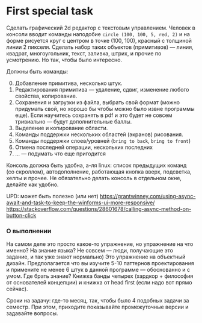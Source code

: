# First special task

Сделать графический 2d редактор с текстовым управлением. Человек в консоли вводит команды наподобие `circle (100, 100, 5, red, 2)` и на форме рисуется круг с центром в точке (100, 100), красный с толщиной линии 2 пикселя. Сделать набор таких объектов (примитивов) — линия, квадрат, многоугольник, текст, заливка, штрих, и прочие по усмотрению. Но так, чтобы было интересно.

Должны быть команды:

0. Добавление примитива, несколько штук.
1. Редактирования примитива — удаление, сдвиг, изменение любого свойства, копирование.
2. Сохранения и загрузки из файла, выбрать свой формат (можно придумать свой, но хорошо бы чтобы можно было извне программы еще). Если научитесь сохранять в pdf и это будет не совсем тривиально — будут дополнительные баллы.
3. Выделение и копирование области.
4. Команды поддержки нескольких областей (экранов) рисования.
5. Команды поддержки слоев/уровней (`bring to back`, `bring to front`)
6. Отмена последней операции, нескольких последних
7. … — подумать что еще пригодится

Консоль должна быть удобна, а-ля linux: список предыдущих команд (со скроллом), автодополнение, работающая кнопка вверх, подсветка, хелпы и прочее. Не обязательно делать консоль в отдельном окне, делайте как удобно.

UPD: может быть полезно (или нет)
<https://grantwinney.com/using-async-await-and-task-to-keep-the-winforms-ui-more-responsive/>
<https://stackoverflow.com/questions/28601678/calling-async-method-on-button-click>

### О выполнении

На самом деле это просто какое-то упражнение, но упражнение на что именно? На знание языка? Не совсем — люди, получающие это задание, и так уже знают нормально) Это упражнение на объектный дизайн. Предполагается что вы изучите 5-10 паттернов проектирования и примените не менее 6 штук в данной программе — обоснованно и с умом. Где брать знание? Книжка банды четырех (хардкор + философия от основателей концепции) и книжка от head first (если надо вот прямо сейчас). 

Сроки на задачу: где-то месяц, так, чтобы было 4 подобных задачи за семестр. При этом, приходите показывайте промежуточные версии и задавайте вопросы.
